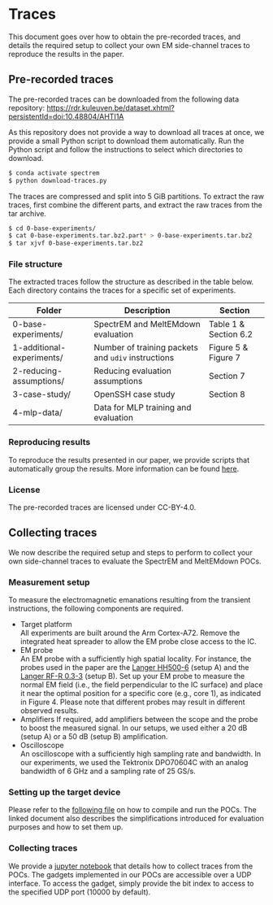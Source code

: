 # Traces

This document goes over how to obtain the pre-recorded traces, and details the required setup to collect your own EM side-channel traces to reproduce the results in the paper.


## Pre-recorded traces

The pre-recorded traces can be downloaded from the following data repository: https://rdr.kuleuven.be/dataset.xhtml?persistentId=doi:10.48804/AHTI1A

As this repository does not provide a way to download all traces at once, we provide a small Python script to download them automatically. Run the Python script and follow the instructions to select which directories to download.

```bash
$ conda activate spectrem
$ python download-traces.py
```

The traces are compressed and split into 5 GiB partitions. To extract the raw traces, first combine the different parts, and extract the raw traces from the tar archive.

```bash
$ cd 0-base-experiments/
$ cat 0-base-experiments.tar.bz2.part* > 0-base-experiments.tar.bz2
$ tar xjvf 0-base-experiments.tar.bz2
```

### File structure

The extracted traces follow the structure as described in the table below. Each directory contains the traces for a specific set of experiments.

Folder                    | Description                                         | Section                |
--------------------------|-----------------------------------------------------|------------------------|
0-base-experiments/       | SpectrEM and MeltEMdown evaluation                  | Table 1 & Section 6.2  |
1-additional-experiments/ | Number of training packets and `udiv` instructions  | Figure 5 & Figure 7    |
2-reducing-assumptions/   | Reducing evaluation assumptions                     | Section 7              |
3-case-study/             | OpenSSH case study                                  | Section 8              |
4-mlp-data/               | Data for MLP training and evaluation                |                        |

### Reproducing results

To reproduce the results presented in our paper, we provide scripts that automatically group the results. More information can be found [here](../scripts/readme.md).


### License

The pre-recorded traces are licensed under CC-BY-4.0.


## Collecting traces

We now describe the required setup and steps to perform to collect your own side-channel traces to evaluate the SpectrEM and MeltEMdown POCs.

### Measurement setup

To measure the electromagnetic emanations resulting from the transient instructions, the following components are required.


  * Target platform  
    All experiments are built around the Arm Cortex-A72. Remove the integrated heat spreader to allow the EM probe close access to the IC.
  * EM probe  
    An EM probe with a sufficiently high spatial locality. For instance, the probes used in the paper are the [Langer HH500-6](https://www.langer-emv.de/en/product/near-field-microprobes-icr-hh-h-field/26/icr-hh500-6-near-field-microprobe-2-mhz-to-6-ghz/108) (setup A) and the [Langer RF-R 0.3-3](https://www.langer-emv.de/en/product/rf-passive-30-mhz-up-to-3-ghz/35/rf-r-0-3-3-h-field-probe-mini-30-mhz-up-to-3-ghz/18) (setup B). Set up your EM probe to measure the normal EM field (i.e., the field perpendicular to the IC surface) and place it near the optimal position for a specific core (e.g., core 1), as indicated in Figure 4. Please note that different probes may result in different observed results.
  * Amplifiers
    If required, add amplifiers between the scope and the probe to boost the measured signal. In our setups, we used either a 20 dB (setup A) or a 50 dB (setup B) amplification.
  * Oscilloscope  
    An oscilloscope with a sufficiently high sampling rate and bandwidth. In our experiments, we used the Tektronix DPO70604C with an analog bandwidth of 6 GHz and a sampling rate of 25 GS/s.

### Setting up the target device

Please refer to the [following file](../poc/readme.md) on how to compile and run the POCs. The linked document also describes the simplifications introduced for evaluation purposes and how to set them up.

### Collecting traces

We provide a [jupyter notebook](../scripts/collect/collect-traces.ipynb) that details how to collect traces from the POCs. 
The gadgets implemented in our POCs are accessible over a UDP interface. To access the gadget, simply provide the bit index to access to the specified UDP port (10000 by default).


